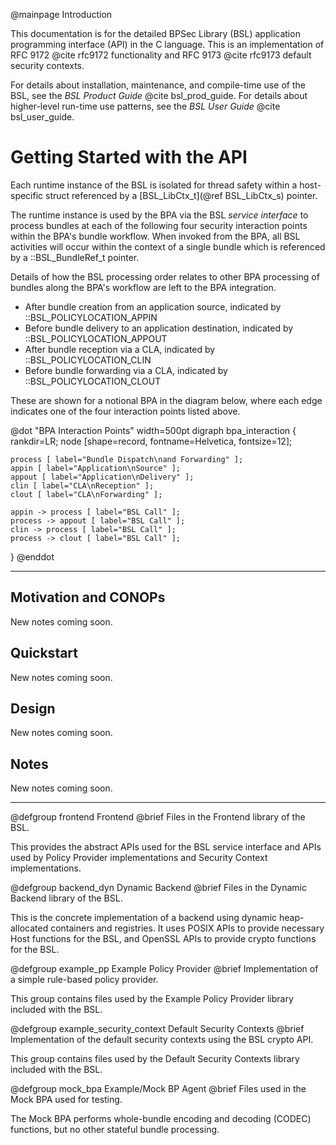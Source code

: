 @mainpage Introduction
<!--
Copyright (c) 2025 The Johns Hopkins University Applied Physics
Laboratory LLC.

This file is part of the Bundle Protocol Security Library (BSL).

Licensed under the Apache License, Version 2.0 (the "License");
you may not use this file except in compliance with the License.
You may obtain a copy of the License at
    http://www.apache.org/licenses/LICENSE-2.0
Unless required by applicable law or agreed to in writing, software
distributed under the License is distributed on an "AS IS" BASIS,
WITHOUT WARRANTIES OR CONDITIONS OF ANY KIND, either express or implied.
See the License for the specific language governing permissions and
limitations under the License.

This work was performed for the Jet Propulsion Laboratory, California
Institute of Technology, sponsored by the United States Government under
the prime contract 80NM0018D0004 between the Caltech and NASA under
subcontract 1700763.
-->

This documentation is for the detailed BPSec Library (BSL) application programming interface (API) in the C language.
This is an implementation of RFC 9172 @cite rfc9172 functionality and RFC 9173 @cite rfc9173 default security contexts.

For details about installation, maintenance, and compile-time use of the BSL, see the _BSL Product Guide_ @cite bsl_prod_guide.
For details about higher-level run-time use patterns, see the _BSL User Guide_ @cite bsl_user_guide.

# Getting Started with the API

Each runtime instance of the BSL is isolated for thread safety within a host-specific struct referenced by a [BSL_LibCtx_t](@ref BSL_LibCtx_s) pointer.

The runtime instance is used by the BPA via the BSL _service interface_ to process bundles at each of the following four security interaction points within the BPA's bundle workflow.
When invoked from the BPA, all BSL activities will occur within the context of a single bundle which is referenced by a ::BSL_BundleRef_t pointer.

Details of how the BSL processing order relates to other BPA processing of bundles along the BPA's workflow are left to the BPA integration.

* After bundle creation from an application source, indicated by ::BSL_POLICYLOCATION_APPIN
* Before bundle delivery to an application destination, indicated by ::BSL_POLICYLOCATION_APPOUT
* After bundle reception via a CLA, indicated by ::BSL_POLICYLOCATION_CLIN
* Before bundle forwarding via a CLA, indicated by ::BSL_POLICYLOCATION_CLOUT

These are shown for a notional BPA in the diagram below, where each edge indicates one of the four interaction points listed above.

@dot "BPA Interaction Points" width=500pt
digraph bpa_interaction {
    rankdir=LR;
    node [shape=record, fontname=Helvetica, fontsize=12];

    process [ label="Bundle Dispatch\nand Forwarding" ];
    appin [ label="Application\nSource" ];
    appout [ label="Application\nDelivery" ];
    clin [ label="CLA\nReception" ];
    clout [ label="CLA\nForwarding" ];

    appin -> process [ label="BSL Call" ];
    process -> appout [ label="BSL Call" ];
    clin -> process [ label="BSL Call" ];
    process -> clout [ label="BSL Call" ];
}
@enddot

---

## Motivation and CONOPs

New notes coming soon.

## Quickstart

New notes coming soon.

## Design

New notes coming soon.

## Notes

New notes coming soon.

---


@defgroup frontend Frontend
@brief Files in the Frontend library of the BSL.

This provides the abstract APIs used for the BSL service interface and APIs used by Policy Provider implementations and Security Context implementations.


@defgroup backend_dyn Dynamic Backend
@brief Files in the Dynamic Backend library of the BSL.

This is the concrete implementation of a backend using dynamic heap-allocated containers and registries.
It uses POSIX APIs to provide necessary Host functions for the BSL, and OpenSSL APIs to provide crypto functions for the BSL.


@defgroup example_pp Example Policy Provider
@brief Implementation of a simple rule-based policy provider.

This group contains files used by the Example Policy Provider library included with the BSL.


@defgroup example_security_context Default Security Contexts
@brief Implementation of the default security contexts using the BSL crypto API.

This group contains files used by the Default Security Contexts library included with the BSL.

@defgroup mock_bpa Example/Mock BP Agent
@brief Files used in the Mock BPA used for testing.

The Mock BPA performs whole-bundle encoding and decoding (CODEC) functions, but no other stateful bundle processing.
